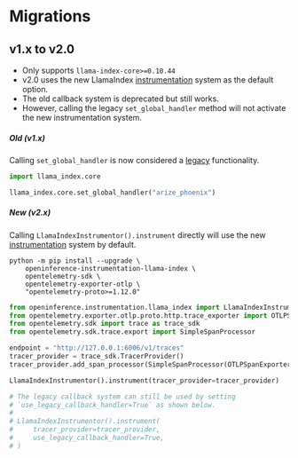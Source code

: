 # Migrations

## v1.x to v2.0

- Only supports `llama-index-core>=0.10.44`
- v2.0 uses the new LlamaIndex [instrumentation](https://docs.llamaindex.ai/en/stable/module_guides/observability/instrumentation/) system as the default option.
- The old callback system is deprecated but still works.
- However, calling the legacy `set_global_handler` method will not activate the new instrumentation system.

##### Old (v1.x)

Calling `set_global_handler` is now considered a [legacy](https://docs.llamaindex.ai/en/stable/module_guides/observability/) functionality.

```python
import llama_index.core

llama_index.core.set_global_handler("arize_phoenix")
```

##### New (v2.x)

Calling `LlamaIndexInstrumentor().instrument` directly will use the new [instrumentation](https://docs.llamaindex.ai/en/stable/module_guides/observability/instrumentation/) system by default.

```shell
python -m pip install --upgrade \
    openinference-instrumentation-llama-index \
    opentelemetry-sdk \
    opentelemetry-exporter-otlp \
    "opentelemetry-proto>=1.12.0"
```

```python
from openinference.instrumentation.llama_index import LlamaIndexInstrumentor
from opentelemetry.exporter.otlp.proto.http.trace_exporter import OTLPSpanExporter
from opentelemetry.sdk import trace as trace_sdk
from opentelemetry.sdk.trace.export import SimpleSpanProcessor

endpoint = "http://127.0.0.1:6006/v1/traces"
tracer_provider = trace_sdk.TracerProvider()
tracer_provider.add_span_processor(SimpleSpanProcessor(OTLPSpanExporter(endpoint)))

LlamaIndexInstrumentor().instrument(tracer_provider=tracer_provider)

# The legacy callback system can still be used by setting 
# `use_legacy_callback_handler=True` as shown below.
# 
# LlamaIndexInstrumentor().instrument(
#     tracer_provider=tracer_provider,
#     use_legacy_callback_handler=True,
# )
```
